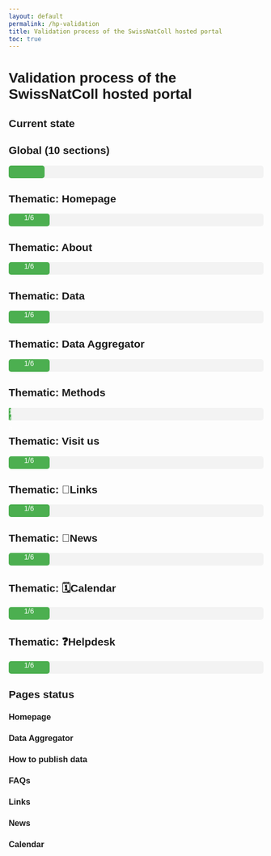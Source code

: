 ```yaml
---
layout: default
permalink: /hp-validation
title: Validation process of the SwissNatColl hosted portal
toc: true
---
```

# Validation process of the SwissNatColl hosted portal

## Current state

<div id="summary">
    <div class="progress-group">
        <h2>Global (10 sections)</h2>
        <div class="progress-bar">
            <div class="progress" id="progress-principal" style="width: 14%;"></div>
        </div>
    </div>
</div>

<div id="summary">
    <div class="progress-group">
        <h2>Thematic: Homepage</h2>
        <div class="progress-bar">
            <div class="progress" id="progress-principal" style="width: 16%;">1/6</div>
        </div>
    </div>
</div>

<div id="summary">
    <div class="progress-group">
        <h2>Thematic: About</h2>
        <div class="progress-bar">
            <div class="progress" id="progress-principal" style="width: 16%;">1/6</div>
        </div>
    </div>
</div>

<div id="summary">
    <div class="progress-group">
        <h2>Thematic: Data</h2>
        <div class="progress-bar">
            <div class="progress" id="progress-principal" style="width: 16%;">1/6</div>
        </div>
    </div>
</div>

<div id="summary">
    <div class="progress-group">
        <h2>Thematic: Data Aggregator</h2>
        <div class="progress-bar">
            <div class="progress" id="progress-principal" style="width: 16%;">1/6</div>
        </div>
    </div>
</div>

<div id="summary">
    <div class="progress-group">
        <h2>Thematic: Methods</h2>
        <div class="progress-bar">
            <div class="progress" id="progress-principal" style="width: 1%;">1/6</div>
        </div>
    </div>
</div>

<div id="summary">
    <div class="progress-group">
        <h2>Thematic: Visit us</h2>
        <div class="progress-bar">
            <div class="progress" id="progress-principal" style="width: 16%;">1/6</div>
        </div>
    </div>
</div>

<div id="summary">
    <div class="progress-group">
        <h2>Thematic: 🔗Links</h2>
        <div class="progress-bar">
            <div class="progress" id="progress-principal" style="width: 16%;">1/6</div>
        </div>
    </div>
</div>

<div id="summary">
    <div class="progress-group">
        <h2>Thematic: 📰News</h2>
        <div class="progress-bar">
            <div class="progress" id="progress-principal" style="width: 16%;">1/6</div>
        </div>
    </div>
</div>

<div id="summary">
    <div class="progress-group">
        <h2>Thematic: 🗓️Calendar</h2>
        <div class="progress-bar">
            <div class="progress" id="progress-principal" style="width: 16%;">1/6</div>
        </div>
    </div>
</div>

<div id="summary">
    <div class="progress-group">
        <h2>Thematic: ❓Helpdesk</h2>
        <div class="progress-bar">
            <div class="progress" id="progress-principal" style="width: 16%;">1/6</div>
        </div>
    </div>
</div>

## Pages status

### Homepage

### Data Aggregator

### How to publish data

### FAQs

### Links

### News

### Calendar



<head>
    <meta charset="UTF-8">
    <meta name="viewport" content="width=device-width, initial-scale=1.0">
    <title>Validation du Site Web</title>
    <style>
        body {
            font-family: Arial, sans-serif;
            margin: 20px;
        }

        .progress-group {
            margin-bottom: 20px;
        }

        .progress-group h2 {
            font-size: 1.5em;
        }

        .progress-bar {
            background-color: #f3f3f3;
            border-radius: 5px;
            position: relative;
            margin: 15px 0;
            height: 25px;
            width: 100%;
        }

        .progress {
            background-color: #4caf50;
            height: 100%;
            border-radius: 5px;
            text-align: center;
            color: white;
        }

        .page-detail {
            margin-bottom: 20px;
        }

        .page-detail h3 {
            margin: 0;
        }

        .validation-system {
            margin-top: 10px;
        }

        .validation-system label {
            margin-right: 10px;
        }

        .validated {
            color: green;
            font-weight: bold;
        }
    </style>
</head>
